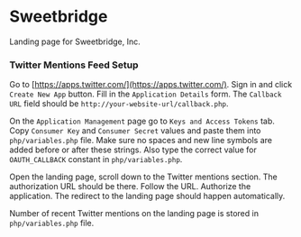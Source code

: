 # Sweetbridge

Landing page for Sweetbridge, Inc.

### Twitter Mentions Feed Setup

Go to [https://apps.twitter.com/](https://apps.twitter.com/). Sign in and click `Create New App` button.
Fill in the `Application Details` form. The `Callback URL` field should be `http://your-website-url/callback.php`.

On the `Application Management` page go to `Keys and Access Tokens` tab. Copy `Consumer Key` and `Consumer Secret` values and paste them into `php/variables.php` file. Make sure no spaces and new line symbols are added before or after these strings. Also type the correct value for `OAUTH_CALLBACK` constant in `php/variables.php`.

Open the landing page, scroll down to the Twitter mentions section. The authorization URL should be there. Follow the URL. Authorize the application. The redirect to the landing page should happen automatically.

Number of recent Twitter mentions on the landing page is stored in `php/variables.php` file.
